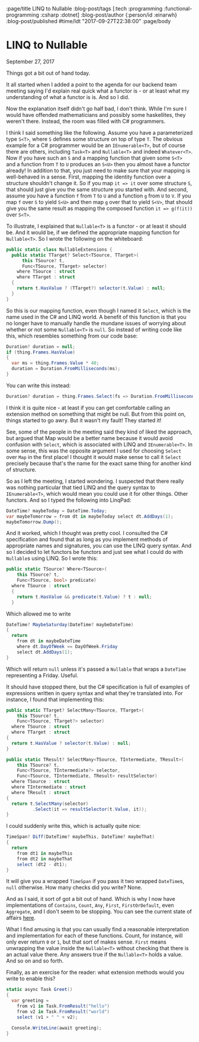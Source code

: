 :page/title LINQ to Nullable
:blog-post/tags [:tech :programming :functional-programming :csharp :dotnet]
:blog-post/author {:person/id :einarwh}
:blog-post/published #time/ldt "2017-09-27T22:38:00"
:page/body

# LINQ to Nullable

<p class="blog-post-date">September 27, 2017</p>

Things got a bit out of hand today.

It all started when I added a point to the agenda for our backend team meeting saying I'd explain real quick what a functor is - or at least what my understanding of what a functor is is. And so I did.

Now the explanation itself didn't go half bad, I don't think. While I'm sure I would have offended mathematicians and possibly some haskellites, they weren't there. Instead, the room was filled with C# programmers.

I think I said something like the following. Assume you have a parameterized type `S<T>`, where `S` defines some structure on top of type `T`. The obvious example for a C# programmer would be an `IEnumerable<T>`, but of course there are others, including `Task<T>` and `Nullable<T>` and indeed `Whatever<T>`. Now if you have such an `S` and a mapping function that given some `S<T>` and a function from `T` to `U` produces an `S<U>` then you almost have a functor already! In addition to that, you just need to make sure that your mapping is well-behaved in a sense. First, mapping the identity function over a structure shouldn't change it. So if you map `it => it` over some structure `S`, that should just give you the same structure you started with. And second, assume you have a function `f` from `T` to `U` and a function `g` from `U` to `V`. If you map `f` over `S` to yield `S<U>` and then map `g` over that to yield `S<V>`, that should give you the same result as mapping the composed function `it => g(f(it))` over `S<T>`.

To illustrate, I explained that `Nullable<T>` is a functor - or at least it should be. And it would be, if we defined the appropriate mapping function for `Nullable<T>`. So I wrote the following on the whiteboard:

```csharp
public static class NullableExtensions {
  public static TTarget? Select<TSource, TTarget>(
      this TSource? t, 
      Func<TSource, TTarget> selector)
    where TSource : struct
    where TTarget : struct
  {
    return t.HasValue ? (TTarget?) selector(t.Value) : null;
  }
}
```

So this is our mapping function, even though I named it `Select`, which is the name used in the C# and LINQ world. A benefit of this function is that you no longer have to manually handle the mundane issues of worrying about whether or not some `Nullable<T>` is `null`. So instead of writing code like this, which resembles something from our code base:

```csharp
Duration? duration = null;
if (thing.Frames.HasValue)
{
  var ms = thing.Frames.Value * 40;
  duration = Duration.FromMilliseconds(ms);
}
```

You can write this instead:

```csharp
Duration? duration = thing.Frames.Select(fs => Duration.FromMilliseconds(fs * 40));
```

I think it is quite nice - at least if you can get comfortable calling an extension method on something that might be null. But from this point on, things started to go awry. But it wasn't my fault! They started it!

See, some of the people in the meeting said they kind of liked the approach, but argued that Map would be a better name because it would avoid confusion with `Select`, which is associated with LINQ and `IEnumerable<T>`. In some sense, this was the opposite argument I used for choosing `Select` over `Map` in the first place! I thought it would make sense to call it `Select` precisely because that's the name for the exact same thing for another kind of structure.

So as I left the meeting, I started wondering. I suspected that there really was nothing particular that tied LINQ and the query syntax to `IEnumerable<T>`, which would mean you could use it for other things. Other functors. And so I typed the following into LinqPad:

```csharp
DateTime? maybeToday = DateTime.Today;
var maybeTomorrow = from dt in maybeToday select dt.AddDays(1);
maybeTomorrow.Dump();
```

And it worked, which I thought was pretty cool. I consulted the C# specification and found that as long as you implement methods of appropriate names and signatures, you can use the LINQ query syntax. And so I decided to let functors be functors and just see what I could do with `Nullable`s using LINQ. So I wrote this:

```csharp
public static TSource? Where<TSource>(
    this TSource? t, 
    Func<TSource, bool> predicate)
  where TSource : struct
  {
    return t.HasValue && predicate(t.Value) ? t : null;
  }
```

Which allowed me to write

```csharp
DateTime? MaybeSaturday(DateTime? maybeDateTime)
{
  return
    from dt in maybeDateTime
    where dt.DayOfWeek == DayOfWeek.Friday
    select dt.AddDays(1);
}
```

Which will return `null` unless it's passed a `Nullable` that wraps a `DateTime` representing a Friday. Useful.

It should have stopped there, but the C# specification is full of examples of expressions written in query syntax and what they're translated into. For instance, I found that implementing this:

```csharp
public static TTarget? SelectMany<TSource, TTarget>(
    this TSource? t, 
    Func<TSource, TTarget?> selector)
  where TSource : struct
  where TTarget : struct
{
  return t.HasValue ? selector(t.Value) : null;
}

public static TResult? SelectMany<TSource, TIntermediate, TResult>(
    this TSource? t, 
    Func<TSource, TIntermediate?> selector, 
    Func<TSource, TIntermediate, TResult> resultSelector)
  where TSource : struct
  where TIntermediate : struct
  where TResult : struct
{
  return t.SelectMany(selector)
          .Select(it => resultSelector(t.Value, it));
}
```

I could suddenly write this, which is actually quite nice:

```csharp
TimeSpan? Diff(DateTime? maybeThis, DateTime? maybeThat)
{
  return
    from dt1 in maybeThis
    from dt2 in maybeThat
    select (dt2 - dt1);
}
```

It will give you a wrapped `TimeSpan` if you pass it two wrapped `DateTime`s, `null` otherwise. How many checks did you write? None.

And as I said, it sort of got a bit out of hand. Which is why I now have implementations of `Contains`, `Count`, `Any`, `First`, `FirstOrDefault`, even `Aggregate`, and I don't seem to be stopping. You can see the current state of affairs [here](https://gist.github.com/einarwh/ce264d577d13a7a76a1f2c861d19c411).

What I find amusing is that you can usually find a reasonable interpretation and implementation for each of these functions. Count, for instance, will only ever return `0` or `1`, but that sort of makes sense. `First` means unwrapping the value inside the `Nullable<T>` without checking that there is an actual value there. Any answers true if the `Nullable<T>` holds a value. And so on and so forth.

Finally, as an exercise for the reader: what extension methods would you write to enable this?

```csharp
static async Task Greet()
{
  var greeting =
    from v1 in Task.FromResult("hello")
    from v2 in Task.FromResult("world")
    select (v1 + " " + v2);

  Console.WriteLine(await greeting);
}
```